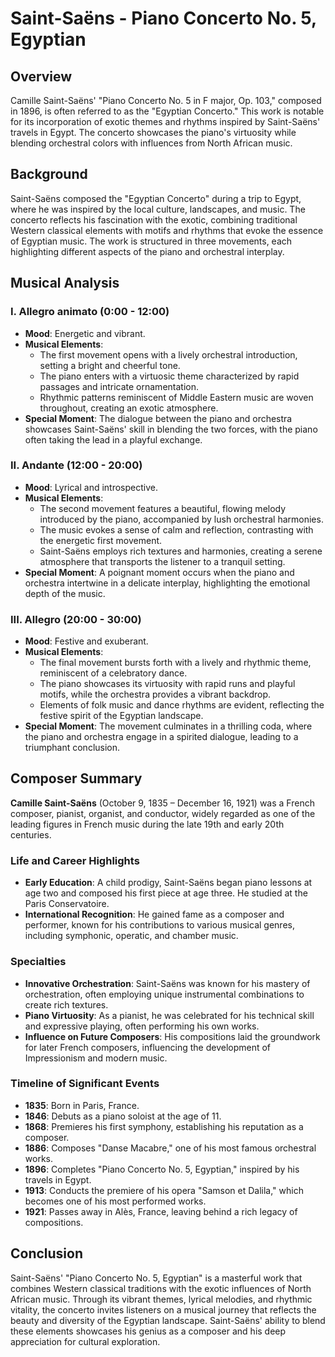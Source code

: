 # Saint-Saëns - Piano Concerto No. 5, Egyptian

## Overview

Camille Saint-Saëns' "Piano Concerto No. 5 in F major, Op. 103," composed in 1896, is often referred to as the "Egyptian Concerto." This work is notable for its incorporation of exotic themes and rhythms inspired by Saint-Saëns' travels in Egypt. The concerto showcases the piano's virtuosity while blending orchestral colors with influences from North African music.

## Background

Saint-Saëns composed the "Egyptian Concerto" during a trip to Egypt, where he was inspired by the local culture, landscapes, and music. The concerto reflects his fascination with the exotic, combining traditional Western classical elements with motifs and rhythms that evoke the essence of Egyptian music. The work is structured in three movements, each highlighting different aspects of the piano and orchestral interplay.

## Musical Analysis

### I. Allegro animato (0:00 - 12:00)

- **Mood**: Energetic and vibrant.
- **Musical Elements**:
  - The first movement opens with a lively orchestral introduction, setting a bright and cheerful tone.
  - The piano enters with a virtuosic theme characterized by rapid passages and intricate ornamentation.
  - Rhythmic patterns reminiscent of Middle Eastern music are woven throughout, creating an exotic atmosphere.
- **Special Moment**: The dialogue between the piano and orchestra showcases Saint-Saëns' skill in blending the two forces, with the piano often taking the lead in a playful exchange.

### II. Andante (12:00 - 20:00)

- **Mood**: Lyrical and introspective.
- **Musical Elements**:
  - The second movement features a beautiful, flowing melody introduced by the piano, accompanied by lush orchestral harmonies.
  - The music evokes a sense of calm and reflection, contrasting with the energetic first movement.
  - Saint-Saëns employs rich textures and harmonies, creating a serene atmosphere that transports the listener to a tranquil setting.
- **Special Moment**: A poignant moment occurs when the piano and orchestra intertwine in a delicate interplay, highlighting the emotional depth of the music.

### III. Allegro (20:00 - 30:00)

- **Mood**: Festive and exuberant.
- **Musical Elements**:
  - The final movement bursts forth with a lively and rhythmic theme, reminiscent of a celebratory dance.
  - The piano showcases its virtuosity with rapid runs and playful motifs, while the orchestra provides a vibrant backdrop.
  - Elements of folk music and dance rhythms are evident, reflecting the festive spirit of the Egyptian landscape.
- **Special Moment**: The movement culminates in a thrilling coda, where the piano and orchestra engage in a spirited dialogue, leading to a triumphant conclusion.

## Composer Summary

**Camille Saint-Saëns** (October 9, 1835 – December 16, 1921) was a French composer, pianist, organist, and conductor, widely regarded as one of the leading figures in French music during the late 19th and early 20th centuries.

### Life and Career Highlights

- **Early Education**: A child prodigy, Saint-Saëns began piano lessons at age two and composed his first piece at age three. He studied at the Paris Conservatoire.
- **International Recognition**: He gained fame as a composer and performer, known for his contributions to various musical genres, including symphonic, operatic, and chamber music.

### Specialties

- **Innovative Orchestration**: Saint-Saëns was known for his mastery of orchestration, often employing unique instrumental combinations to create rich textures.
- **Piano Virtuosity**: As a pianist, he was celebrated for his technical skill and expressive playing, often performing his own works.
- **Influence on Future Composers**: His compositions laid the groundwork for later French composers, influencing the development of Impressionism and modern music.

### Timeline of Significant Events

- **1835**: Born in Paris, France.
- **1846**: Debuts as a piano soloist at the age of 11.
- **1868**: Premieres his first symphony, establishing his reputation as a composer.
- **1886**: Composes "Danse Macabre," one of his most famous orchestral works.
- **1896**: Completes "Piano Concerto No. 5, Egyptian," inspired by his travels in Egypt.
- **1913**: Conducts the premiere of his opera "Samson et Dalila," which becomes one of his most performed works.
- **1921**: Passes away in Alès, France, leaving behind a rich legacy of compositions.

## Conclusion

Saint-Saëns' "Piano Concerto No. 5, Egyptian" is a masterful work that combines Western classical traditions with the exotic influences of North African music. Through its vibrant themes, lyrical melodies, and rhythmic vitality, the concerto invites listeners on a musical journey that reflects the beauty and diversity of the Egyptian landscape. Saint-Saëns' ability to blend these elements showcases his genius as a composer and his deep appreciation for cultural exploration.

